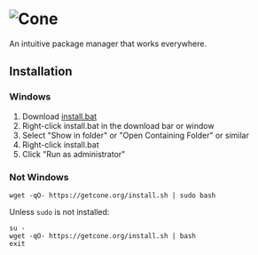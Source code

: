 # ![Cone](https://storage.hell.sh/assets/cone/logo.png)

An intuitive package manager that works everywhere.

## Installation

### Windows

1. Download [install.bat](https://getcone.org/install.bat)
2. Right-click install.bat in the download bar or window
3. Select "Show in folder" or "Open Containing Folder" or similar
4. Right-click install.bat
5. Click "Run as administrator"

### Not Windows

	wget -qO- https://getcone.org/install.sh | sudo bash

Unless `sudo` is not installed:

	su -
	wget -qO- https://getcone.org/install.sh | bash
	exit
